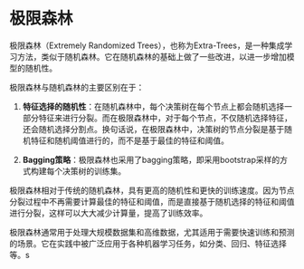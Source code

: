 # 极限森林

极限森林（Extremely Randomized Trees），也称为Extra-Trees，是一种集成学习方法，类似于随机森林。它在随机森林的基础上做了一些改进，以进一步增加模型的随机性。

极限森林与随机森林的主要区别在于：

1. **特征选择的随机性**：在随机森林中，每个决策树在每个节点上都会随机选择一部分特征来进行分裂。而在极限森林中，对于每个节点，不仅随机选择特征，还会随机选择分割点。换句话说，在极限森林中，决策树的节点分裂是基于随机特征和随机阈值进行的，而不是基于最佳的特征和阈值。

2. **Bagging策略**：极限森林也采用了bagging策略，即采用bootstrap采样的方式构建每个决策树的训练集。

极限森林相对于传统的随机森林，具有更高的随机性和更快的训练速度。因为节点分裂过程中不再需要计算最佳的特征和阈值，而是直接基于随机选择的特征和阈值进行分裂，这样可以大大减少计算量，提高了训练效率。

极限森林通常用于处理大规模数据集和高维数据，尤其适用于需要快速训练和预测的场景。它在实践中被广泛应用于各种机器学习任务，如分类、回归、特征选择等。s